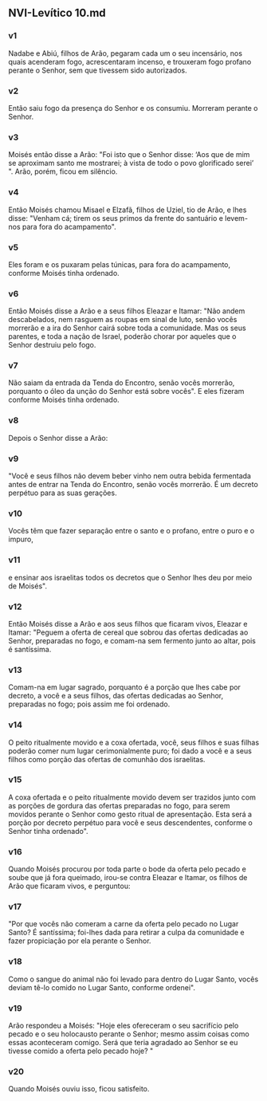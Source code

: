 ## NVI-Levítico 10.md
### v1
 Nadabe e Abiú, filhos de Arão, pegaram cada um o seu incensário, nos quais acenderam fogo, acrescentaram incenso, e trouxeram fogo profano perante o Senhor, sem que tivessem sido autorizados.
### v2
 Então saiu fogo da presença do Senhor e os consumiu. Morreram perante o Senhor.
### v3
 Moisés então disse a Arão: "Foi isto que o Senhor disse: ‘Aos que de mim se aproximam santo me mostrarei; à vista de todo o povo glorificado serei’ ". Arão, porém, ficou em silêncio.
### v4
 Então Moisés chamou Misael e Elzafã, filhos de Uziel, tio de Arão, e lhes disse: "Venham cá; tirem os seus primos da frente do santuário e levem-nos para fora do acampamento".
### v5
 Eles foram e os puxaram pelas túnicas, para fora do acampamento, conforme Moisés tinha ordenado.
### v6
 Então Moisés disse a Arão e a seus filhos Eleazar e Itamar: "Não andem descabelados, nem rasguem as roupas em sinal de luto, senão vocês morrerão e a ira do Senhor cairá sobre toda a comunidade. Mas os seus parentes, e toda a nação de Israel, poderão chorar por aqueles que o Senhor destruiu pelo fogo.
### v7
 Não saiam da entrada da Tenda do Encontro, senão vocês morrerão, porquanto o óleo da unção do Senhor está sobre vocês". E eles fizeram conforme Moisés tinha ordenado.
### v8
 Depois o Senhor disse a Arão:
### v9
 "Você e seus filhos não devem beber vinho nem outra bebida fermentada antes de entrar na Tenda do Encontro, senão vocês morrerão. É um decreto perpétuo para as suas gerações.
### v10
 Vocês têm que fazer separação entre o santo e o profano, entre o puro e o impuro,
### v11
 e ensinar aos israelitas todos os decretos que o Senhor lhes deu por meio de Moisés".
### v12
 Então Moisés disse a Arão e aos seus filhos que ficaram vivos, Eleazar e Itamar: "Peguem a oferta de cereal que sobrou das ofertas dedicadas ao Senhor, preparadas no fogo, e comam-na sem fermento junto ao altar, pois é santíssima.
### v13
 Comam-na em lugar sagrado, porquanto é a porção que lhes cabe por decreto, a você e a seus filhos, das ofertas dedicadas ao Senhor, preparadas no fogo; pois assim me foi ordenado.
### v14
 O peito ritualmente movido e a coxa ofertada, você, seus filhos e suas filhas poderão comer num lugar cerimonialmente puro; foi dado a você e a seus filhos como porção das ofertas de comunhão dos israelitas.
### v15
 A coxa ofertada e o peito ritualmente movido devem ser trazidos junto com as porções de gordura das ofertas preparadas no fogo, para serem movidos perante o Senhor como gesto ritual de apresentação. Esta será a porção por decreto perpétuo para você e seus descendentes, conforme o Senhor tinha ordenado".
### v16
 Quando Moisés procurou por toda parte o bode da oferta pelo pecado e soube que já fora queimado, irou-se contra Eleazar e Itamar, os filhos de Arão que ficaram vivos, e perguntou:
### v17
 "Por que vocês não comeram a carne da oferta pelo pecado no Lugar Santo? É santíssima; foi-lhes dada para retirar a culpa da comunidade e fazer propiciação por ela perante o Senhor.
### v18
 Como o sangue do animal não foi levado para dentro do Lugar Santo, vocês deviam tê-lo comido no Lugar Santo, conforme ordenei".
### v19
 Arão respondeu a Moisés: "Hoje eles ofereceram o seu sacrifício pelo pecado e o seu holocausto perante o Senhor; mesmo assim coisas como essas aconteceram comigo. Será que teria agradado ao Senhor se eu tivesse comido a oferta pelo pecado hoje? "
### v20
 Quando Moisés ouviu isso, ficou satisfeito.
